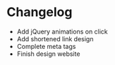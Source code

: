 # Changelog

* Add jQuery animations on click
* Add shortened link design
* Complete meta tags
* Finish design website

